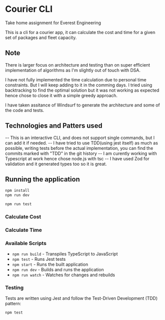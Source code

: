 # Courier CLI

Take home assignment for Everest Engineering

This is a cli for a courier app, it can calculate the cost and time for a given set of packages and fleet capacity.

## Note

There is larger focus on architecture and testing than on super efficient implementation of algorithms as I'm slightly out of touch with DSA.

I have not fully implemented the time calculation due to personal time constraints. But I will keep adding to it in the comming days. I tried using backtracking to find the optimal solution but it was not working as expected hence chose to close it with a simple greedy approach.

I have taken assitance of Windsurf to generate the architecture and some of the code and tests.

## Technologies and Patters used

-- This is an interactive CLI, and does not support single commands, but I can add it if needed.
-- I have tried to use TDD(using jest itself) as much as possible, writing tests before the actual implementation, you can find the commits marked with "TDD" in the git history
-- I am curently working with Typescript at work hence chose node.js with tsc
-- I have used Zod for validation and it generated types too so it is great.


## Running the application

```bash
npm install
npm run dev

npm run test
```


### Calculate Cost


### Calculate Time


### Available Scripts

- `npm run build` - Transpiles TypeScript to JavaScript
- `npm test` - Runs Jest tests
- `npm start` - Runs the built application
- `npm run dev` - Builds and runs the application
- `npm run watch` - Watches for changes and rebuilds

### Testing

Tests are written using Jest and follow the Test-Driven Development (TDD) pattern:

```bash
npm test
```